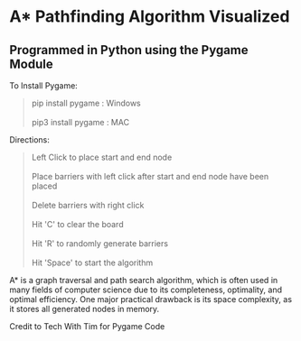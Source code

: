 # A* Pathfinding Algorithm Visualized
## Programmed in Python using the Pygame Module

To Install Pygame:
> pip install pygame    : Windows
<br></br>
> pip3 install pygame   : MAC

Directions:
> Left Click to place start and end node
<br></br>
> Place barriers with left click after start and end node have been placed
<br></br>
> Delete barriers with right click
<br></br>
> Hit 'C' to clear the board
<br></br>
> Hit 'R' to randomly generate barriers
<br></br>
> Hit 'Space' to start the algorithm

A* is a graph traversal and path search algorithm, which is often used in many fields of computer science due to its completeness, optimality, and optimal efficiency. One major practical drawback is its space complexity, as it stores all generated nodes in memory.

Credit to Tech With Tim for Pygame Code